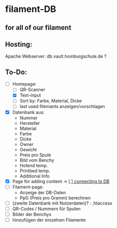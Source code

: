# filament-DB
## for all of our filament
## Hosting:
Apache Webserver: db.vault.homburgschule.de ?
## To-Do:

- [ ] Homepage:
    - [ ] QR-Scanner
    - [x] Text-input
    - [ ] Sort by: Farbe, Material, Dicke
    - [ ] last used filemants anzeigen/vorschlagen
- [x] Datenbank aus:
    - Nummer
    - Hersteller
    - Material
    - Farbe
    - Dicke
    - Owner
    - Gewicht
    - Preis pro Spule
    - Bild vom Benchy
    - Hotend temp.
    - Printbed temp.
    - Additional Info
- [x] Page for adding content
→   <u> [ ] connecting to DB</u>
- [ ] Filament-page:
    - Anzeige der DB-Daten
    - PpG (Preis pro Gramm) berechnen
- [ ] (zweite Datenbank mit Nutzerdaten)? : .htaccess
- [ ] QR-Codes / Nummern für Spulen
- [ ] Bilder der Benchys
- [ ] hinzufügen der einzelnen Filamente